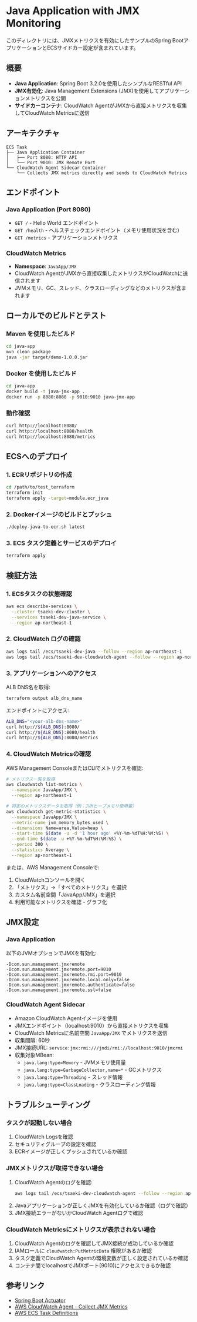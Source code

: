 # Java Application with JMX Monitoring

このディレクトリには、JMXメトリクスを有効にしたサンプルのSpring BootアプリケーションとECSサイドカー設定が含まれています。

## 概要

- **Java Application**: Spring Boot 3.2.0を使用したシンプルなRESTful API
- **JMX有効化**: Java Management Extensions (JMX)を使用してアプリケーションメトリクスを公開
- **サイドカーコンテナ**: CloudWatch AgentがJMXから直接メトリクスを収集してCloudWatch Metricsに送信

## アーキテクチャ

```
ECS Task
├── Java Application Container
│   ├── Port 8080: HTTP API
│   └── Port 9010: JMX Remote Port
└── CloudWatch Agent Sidecar Container
    └── Collects JMX metrics directly and sends to CloudWatch Metrics
```

## エンドポイント

### Java Application (Port 8080)
- `GET /` - Hello World エンドポイント
- `GET /health` - ヘルスチェックエンドポイント（メモリ使用状況を含む）
- `GET /metrics` - アプリケーションメトリクス

### CloudWatch Metrics
- **Namespace**: `JavaApp/JMX`
- CloudWatch AgentがJMXから直接収集したメトリクスがCloudWatchに送信されます
- JVMメモリ、GC、スレッド、クラスローディングなどのメトリクスが含まれます

## ローカルでのビルドとテスト

### Maven を使用したビルド
```bash
cd java-app
mvn clean package
java -jar target/demo-1.0.0.jar
```

### Docker を使用したビルド
```bash
cd java-app
docker build -t java-jmx-app .
docker run -p 8080:8080 -p 9010:9010 java-jmx-app
```

### 動作確認
```bash
curl http://localhost:8080/
curl http://localhost:8080/health
curl http://localhost:8080/metrics
```

## ECSへのデプロイ

### 1. ECRリポジトリの作成
```bash
cd /path/to/test_terraform
terraform init
terraform apply -target=module.ecr_java
```

### 2. Dockerイメージのビルドとプッシュ
```bash
./deploy-java-to-ecr.sh latest
```

### 3. ECS タスク定義とサービスのデプロイ
```bash
terraform apply
```

## 検証方法

### 1. ECSタスクの状態確認
```bash
aws ecs describe-services \
  --cluster tsaeki-dev-cluster \
  --services tsaeki-dev-java-service \
  --region ap-northeast-1
```

### 2. CloudWatch ログの確認
```bash
aws logs tail /ecs/tsaeki-dev-java --follow --region ap-northeast-1
aws logs tail /ecs/tsaeki-dev-cloudwatch-agent --follow --region ap-northeast-1
```

### 3. アプリケーションへのアクセス
ALB DNS名を取得:
```bash
terraform output alb_dns_name
```

エンドポイントにアクセス:
```bash
ALB_DNS="<your-alb-dns-name>"
curl http://${ALB_DNS}:8080/
curl http://${ALB_DNS}:8080/health
curl http://${ALB_DNS}:8080/metrics
```

### 4. CloudWatch Metricsの確認
AWS Management ConsoleまたはCLIでメトリクスを確認:

```bash
# メトリクス一覧を取得
aws cloudwatch list-metrics \
  --namespace JavaApp/JMX \
  --region ap-northeast-1

# 特定のメトリクスデータを取得（例：JVMヒープメモリ使用量）
aws cloudwatch get-metric-statistics \
  --namespace JavaApp/JMX \
  --metric-name jvm_memory_bytes_used \
  --dimensions Name=area,Value=heap \
  --start-time $(date -u -d '1 hour ago' +%Y-%m-%dT%H:%M:%S) \
  --end-time $(date -u +%Y-%m-%dT%H:%M:%S) \
  --period 300 \
  --statistics Average \
  --region ap-northeast-1
```

または、AWS Management Consoleで:
1. CloudWatchコンソールを開く
2. 「メトリクス」→「すべてのメトリクス」を選択
3. カスタム名前空間「JavaApp/JMX」を選択
4. 利用可能なメトリクスを確認・グラフ化

## JMX設定

### Java Application
以下のJVMオプションでJMXを有効化:
```
-Dcom.sun.management.jmxremote
-Dcom.sun.management.jmxremote.port=9010
-Dcom.sun.management.jmxremote.rmi.port=9010
-Dcom.sun.management.jmxremote.local.only=false
-Dcom.sun.management.jmxremote.authenticate=false
-Dcom.sun.management.jmxremote.ssl=false
```

### CloudWatch Agent Sidecar
- Amazon CloudWatch Agentイメージを使用
- JMXエンドポイント（localhost:9010）から直接メトリクスを収集
- CloudWatch Metricsに名前空間 `JavaApp/JMX` でメトリクスを送信
- 収集間隔: 60秒
- JMX接続URL: `service:jmx:rmi:///jndi/rmi://localhost:9010/jmxrmi`
- 収集対象MBean:
  - `java.lang:type=Memory` - JVMメモリ使用量
  - `java.lang:type=GarbageCollector,name=*` - GCメトリクス
  - `java.lang:type=Threading` - スレッド情報
  - `java.lang:type=ClassLoading` - クラスローディング情報

## トラブルシューティング

### タスクが起動しない場合
1. CloudWatch Logsを確認
2. セキュリティグループの設定を確認
3. ECRイメージが正しくプッシュされているか確認

### JMXメトリクスが取得できない場合
1. CloudWatch Agentのログを確認:
   ```bash
   aws logs tail /ecs/tsaeki-dev-cloudwatch-agent --follow --region ap-northeast-1
   ```
2. Javaアプリケーションが正しくJMXを有効化しているか確認（ログで確認）
3. JMX接続エラーがないかCloudWatch Agentログで確認

### CloudWatch Metricsにメトリクスが表示されない場合
1. CloudWatch Agentのログを確認してJMX接続が成功しているか確認
2. IAMロールに `cloudwatch:PutMetricData` 権限があるか確認
3. タスク定義でCloudWatch Agentの環境変数が正しく設定されているか確認
4. コンテナ間でlocalhostでJMXポート(9010)にアクセスできるか確認

## 参考リンク

- [Spring Boot Actuator](https://docs.spring.io/spring-boot/docs/current/reference/html/actuator.html)
- [AWS CloudWatch Agent - Collect JMX Metrics](https://docs.aws.amazon.com/AmazonCloudWatch/latest/monitoring/CloudWatch-Agent-custom-metrics-jmx.html)
- [AWS ECS Task Definitions](https://docs.aws.amazon.com/AmazonECS/latest/developerguide/task_definitions.html)
